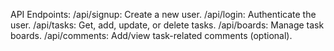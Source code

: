 API Endpoints:
/api/signup: Create a new user.
/api/login: Authenticate the user.
/api/tasks: Get, add, update, or delete tasks.
/api/boards: Manage task boards.
/api/comments: Add/view task-related comments (optional).
